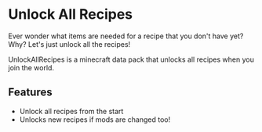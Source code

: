 # Unlock All Recipes

Ever wonder what items are needed for a recipe that you don't have yet? Why? Let's just unlock all the recipes!

UnlockAllRecipes is a minecraft data pack that unlocks all recipes when you join the world.

## Features
- Unlock all recipes from the start
- Unlocks new recipes if mods are changed too!